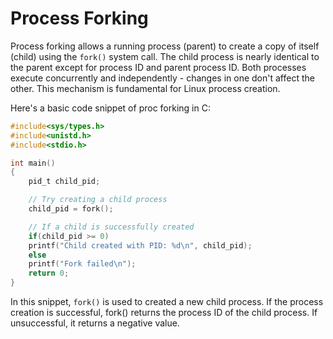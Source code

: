 # Process Forking

Process forking allows a running process (parent) to create a copy of itself (child) using the `fork()` system call. The child process is nearly identical to the parent except for process ID and parent process ID. Both processes execute concurrently and independently - changes in one don't affect the other. This mechanism is fundamental for Linux process creation.

Here's a basic code snippet of proc forking in C:

```c
#include<sys/types.h>
#include<unistd.h>
#include<stdio.h>

int main()
{
    pid_t child_pid;

    // Try creating a child process
    child_pid = fork();

    // If a child is successfully created
    if(child_pid >= 0)
    printf("Child created with PID: %d\n", child_pid);
    else
    printf("Fork failed\n");
    return 0;
}
```

In this snippet, `fork()` is used to created a new child process. If the process creation is successful, fork() returns the process ID of the child process. If unsuccessful, it returns a negative value.